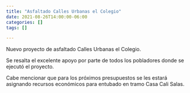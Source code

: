 ```yaml
---
title: "Asfaltado Calles Urbanas el Colegio"
date: 2021-08-26T14:00:00-06:00
categories: []
tags: []

---
```


Nuevo proyecto de asfaltado Calles Urbanas el Colegio.

<!--more-->

Se resalta el excelente apoyo por parte de todos los pobladores donde se ejecutó el proyecto.

Cabe mencionar que para los próximos presupuestos se les estará asignando recursos económicos para entubado en tramo Casa Cali Salas.
